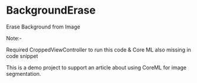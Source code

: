 

# BackgroundErase
Erase Background from Image

Note:- 

Required CroppedViewController to run this code
& Core ML also missing in code snippet


This is a demo project to support an article about using CoreML for image segmentation.
